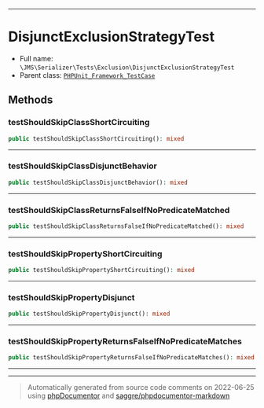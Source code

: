 ***

# DisjunctExclusionStrategyTest





* Full name: `\JMS\Serializer\Tests\Exclusion\DisjunctExclusionStrategyTest`
* Parent class: [`PHPUnit_Framework_TestCase`](../../../../PHPUnit_Framework_TestCase.md)




## Methods


### testShouldSkipClassShortCircuiting



```php
public testShouldSkipClassShortCircuiting(): mixed
```











***

### testShouldSkipClassDisjunctBehavior



```php
public testShouldSkipClassDisjunctBehavior(): mixed
```











***

### testShouldSkipClassReturnsFalseIfNoPredicateMatched



```php
public testShouldSkipClassReturnsFalseIfNoPredicateMatched(): mixed
```











***

### testShouldSkipPropertyShortCircuiting



```php
public testShouldSkipPropertyShortCircuiting(): mixed
```











***

### testShouldSkipPropertyDisjunct



```php
public testShouldSkipPropertyDisjunct(): mixed
```











***

### testShouldSkipPropertyReturnsFalseIfNoPredicateMatches



```php
public testShouldSkipPropertyReturnsFalseIfNoPredicateMatches(): mixed
```











***


***
> Automatically generated from source code comments on 2022-06-25 using [phpDocumentor](http://www.phpdoc.org/) and [saggre/phpdocumentor-markdown](https://github.com/Saggre/phpDocumentor-markdown)
